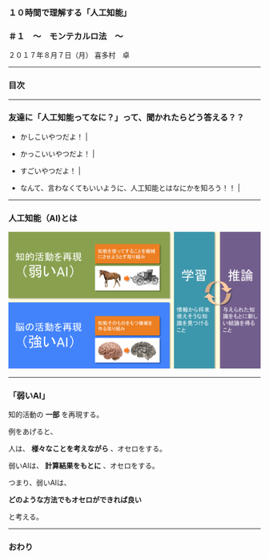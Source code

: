 ### １０時間で理解する「人工知能」
### ＃１　〜　モンテカルロ法　〜

２０１７年８月７日（月）
喜多村　卓


---

### 目次

---


### 友達に「人工知能ってなに？」って、聞かれたらどう答える？？

- かしこいやつだよ！ |
- かっこいいやつだよ！ |
- すごいやつだよ！ |

- なんて、言わなくてもいいように、人工知能とはなにかを知ろう！！ |

---


### 人工知能（AI)とは

![人工知能とは何？](image/what-ai.png)


---

### 「弱いAI」

知的活動の **一部** を再現する。

例をあげると、

人は、 **様々なことを考えながら** 、オセロをする。

弱いAIは、 **計算結果をもとに** 、オセロをする。

つまり、弱いAIは、

**どのような方法でもオセロができれば良い**

 と考える。

---


### おわり
